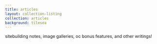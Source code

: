 ```yaml
---
title: articles
layout: collection-listing
collection: articles
background: tilesea
---
```


sitebuilding notes, image galleries, oc bonus features, and other writings!
